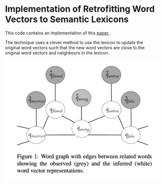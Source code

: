 # Implementation of Retrofitting Word Vectors to Semantic Lexicons

This code contains an implementation of this [paper.](https://www.cs.cmu.edu/~hovy/papers/15HLT-retrofitting-word-vectors.pdf)

The technique uses a clever method to use the lexicon to update the original word vectors such that the new word vectors are close to the original word vectors and neighbours in the lexicon.

![plot](./images/graph.png)


